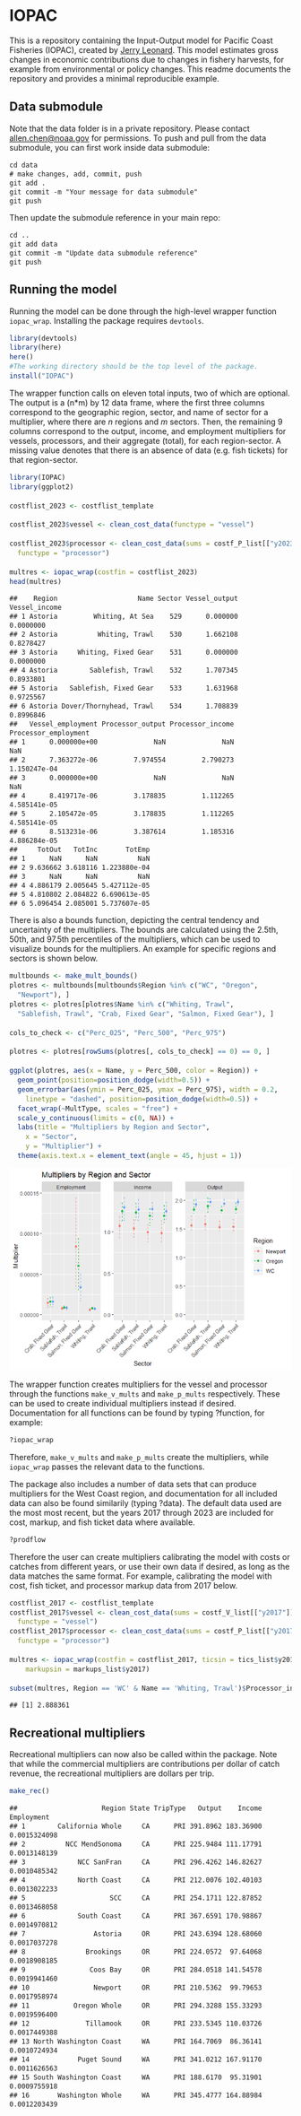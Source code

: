 <!-- README.md is generated from README.Rmd. Please edit that file -->

# IOPAC

This is a repository containing the Input-Output model for Pacific Coast
Fisheries (IOPAC), created by [Jerry
Leonard](https://github.com/allen-chen-noaa-gov/IOPAC_pub/blob/main/inst/leonard_TM.pdf).
This model estimates gross changes in economic contributions due to
changes in fishery harvests, for example from environmental or policy
changes. This readme documents the repository and provides a minimal
reproducible example.

## Data submodule

Note that the data folder is in a private repository. Please contact
<allen.chen@noaa.gov> for permissions. To push and pull from the data
submodule, you can first work inside data submodule:

``` git
cd data
# make changes, add, commit, push
git add .
git commit -m "Your message for data submodule"
git push
```

Then update the submodule reference in your main repo:

``` git
cd ..
git add data
git commit -m "Update data submodule reference"
git push
```

## Running the model

Running the model can be done through the high-level wrapper function
`iopac_wrap`. Installing the package requires `devtools`.

``` r
library(devtools)
library(here)
here()
#The working directory should be the top level of the package.
install("IOPAC")
```

The wrapper function calls on eleven total inputs, two of which are
optional. The output is a (n\*m) by 12 data frame, where the first three
columns correspond to the geographic region, sector, and name of sector
for a multiplier, where there are *n* regions and *m* sectors. Then, the
remaining 9 columns correspond to the output, income, and employment
multipliers for vessels, processors, and their aggregate (total), for
each region-sector. A missing value denotes that there is an absence of
data (e.g. fish tickets) for that region-sector.

``` r
library(IOPAC)
library(ggplot2)

costflist_2023 <- costflist_template

costflist_2023$vessel <- clean_cost_data(functype = "vessel")

costflist_2023$processor <- clean_cost_data(sums = costf_P_list[["y2023"]],
  functype = "processor")

multres <- iopac_wrap(costfin = costflist_2023)
head(multres)
```

    ##    Region                    Name Sector Vessel_output Vessel_income
    ## 1 Astoria         Whiting, At Sea    529      0.000000     0.0000000
    ## 2 Astoria          Whiting, Trawl    530      1.662108     0.8278427
    ## 3 Astoria     Whiting, Fixed Gear    531      0.000000     0.0000000
    ## 4 Astoria        Sablefish, Trawl    532      1.707345     0.8933801
    ## 5 Astoria   Sablefish, Fixed Gear    533      1.631968     0.9725567
    ## 6 Astoria Dover/Thornyhead, Trawl    534      1.708839     0.8996846
    ##   Vessel_employment Processor_output Processor_income Processor_employment
    ## 1      0.000000e+00              NaN              NaN                  NaN
    ## 2      7.363272e-06         7.974554         2.790273         1.150247e-04
    ## 3      0.000000e+00              NaN              NaN                  NaN
    ## 4      8.419717e-06         3.178835         1.112265         4.585141e-05
    ## 5      2.105472e-05         3.178835         1.112265         4.585141e-05
    ## 6      8.513231e-06         3.387614         1.185316         4.886284e-05
    ##     TotOut   TotInc       TotEmp
    ## 1      NaN      NaN          NaN
    ## 2 9.636662 3.618116 1.223880e-04
    ## 3      NaN      NaN          NaN
    ## 4 4.886179 2.005645 5.427112e-05
    ## 5 4.810802 2.084822 6.690613e-05
    ## 6 5.096454 2.085001 5.737607e-05

There is also a bounds function, depicting the central tendency and
uncertainty of the multipliers. The bounds are calculated using the
2.5th, 50th, and 97.5th percentiles of the multipliers, which can be
used to visualize bounds for the multipliers. An example for specific
regions and sectors is shown below.

``` r
multbounds <- make_mult_bounds()
plotres <- multbounds[multbounds$Region %in% c("WC", "Oregon",
  "Newport"), ]
plotres <- plotres[plotres$Name %in% c("Whiting, Trawl",
  "Sablefish, Trawl", "Crab, Fixed Gear", "Salmon, Fixed Gear"), ]

cols_to_check <- c("Perc_025", "Perc_500", "Perc_975")

plotres <- plotres[rowSums(plotres[, cols_to_check] == 0) == 0, ]

ggplot(plotres, aes(x = Name, y = Perc_500, color = Region)) +
  geom_point(position=position_dodge(width=0.5)) +
  geom_errorbar(aes(ymin = Perc_025, ymax = Perc_975), width = 0.2,
    linetype = "dashed", position=position_dodge(width=0.5)) +
  facet_wrap(~MultType, scales = "free") +
  scale_y_continuous(limits = c(0, NA)) +
  labs(title = "Multipliers by Region and Sector",
    x = "Sector",
    y = "Multiplier") +
  theme(axis.text.x = element_text(angle = 45, hjust = 1)) 
```

![](man/figures/README-unnamed-chunk-5-1.png)

The wrapper function creates multipliers for the vessel and processor
through the functions `make_v_mults` and `make_p_mults` respectively.
These can be used to create individual multipliers instead if desired.
Documentation for all functions can be found by typing ?function, for
example:

``` r
?iopac_wrap
```

Therefore, `make_v_mults` and `make_p_mults` create the multipliers,
while `iopac_wrap` passes the relevant data to the functions.

The package also includes a number of data sets that can produce
multipliers for the West Coast region, and documentation for all
included data can also be found similarily (typing ?data). The default
data used are the most most recent, but the years 2017 through 2023 are
included for cost, markup, and fish ticket data where available.

``` r
?prodflow
```

Therefore the user can create multipliers calibrating the model with
costs or catches from different years, or use their own data if desired,
as long as the data matches the same format. For example, calibrating
the model with cost, fish ticket, and processor markup data from 2017
below.

``` r
costflist_2017 <- costflist_template
costflist_2017$vessel <- clean_cost_data(sums = costf_V_list[["y2017"]],
  functype = "vessel")
costflist_2017$processor <- clean_cost_data(sums = costf_P_list[["y2017"]],
  functype = "processor")

multres <- iopac_wrap(costfin = costflist_2017, ticsin = tics_list$y2017,
    markupsin = markups_list$y2017)

subset(multres, Region == 'WC' & Name == 'Whiting, Trawl')$Processor_income
```

    ## [1] 2.888361

## Recreational multipliers

Recreational multipliers can now also be called within the package. Note
that while the commercial multipliers are contributions per dollar of
catch revenue, the recreational multipliers are dollars per trip.

``` r
make_rec()
```

    ##                     Region State TripType   Output    Income   Employment
    ## 1        California Whole     CA      PRI 391.8962 183.36900 0.0015324098
    ## 2          NCC MendSonoma     CA      PRI 225.9484 111.17791 0.0013148139
    ## 3             NCC SanFran     CA      PRI 296.4262 146.82627 0.0010485342
    ## 4             North Coast     CA      PRI 212.0076 102.40103 0.0013022233
    ## 5                     SCC     CA      PRI 254.1711 122.87852 0.0013468058
    ## 6             South Coast     CA      PRI 367.6591 170.98867 0.0014970812
    ## 7                 Astoria     OR      PRI 243.6394 128.68060 0.0017037278
    ## 8               Brookings     OR      PRI 224.0572  97.64068 0.0018908185
    ## 9                Coos Bay     OR      PRI 284.0518 141.54578 0.0019941460
    ## 10                Newport     OR      PRI 210.5362  99.79653 0.0017958974
    ## 11           Oregon Whole     OR      PRI 294.3288 155.33293 0.0019596400
    ## 12              Tillamook     OR      PRI 233.5345 110.03726 0.0017449388
    ## 13 North Washington Coast     WA      PRI 164.7069  86.36141 0.0010724934
    ## 14            Puget Sound     WA      PRI 341.0212 167.91170 0.0011626563
    ## 15 South Washington Coast     WA      PRI 188.6170  95.31901 0.0009755918
    ## 16       Washington Whole     WA      PRI 345.4777 164.88984 0.0012203439
